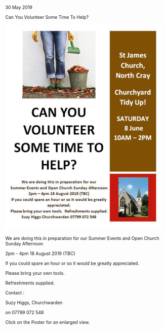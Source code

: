 30 May 2019

Can You Volunteer Some Time To Help?[](http://www.northcrayresidents.org.uk/posters/poster283.pdf)

![Image](images/nm0773_1.png)

We are doing this in preparation for our Summer Events and Open Church Sunday Afternoon

2pm - 4pm 18 August 2019 (TBC)

If you could spare an hour or so it would be greatly appreciated.

Please bring your own tools.

Refreshments supplied.

Contact :

Suzy Higgs, Churchwarden

on 07799 072 548

Click on the Poster for an enlarged view.
